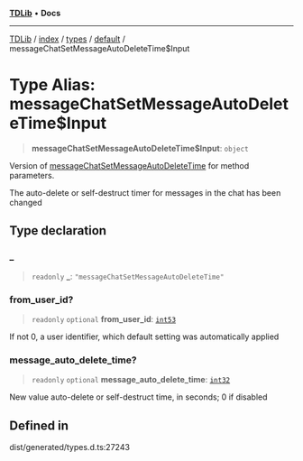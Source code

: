 [**TDLib**](../../../../../../README.md) • **Docs**

***

[TDLib](../../../../../../modules.md) / [index](../../../../../README.md) / [types](../../../README.md) / [default](../README.md) / messageChatSetMessageAutoDeleteTime$Input

# Type Alias: messageChatSetMessageAutoDeleteTime$Input

> **messageChatSetMessageAutoDeleteTime$Input**: `object`

Version of [messageChatSetMessageAutoDeleteTime](messageChatSetMessageAutoDeleteTime.md) for method parameters.

The auto-delete or self-destruct timer for messages in the chat has been changed

## Type declaration

### \_

> `readonly` **\_**: `"messageChatSetMessageAutoDeleteTime"`

### from\_user\_id?

> `readonly` `optional` **from\_user\_id**: [`int53`](int53-1.md)

If not 0, a user identifier, which default setting was automatically applied

### message\_auto\_delete\_time?

> `readonly` `optional` **message\_auto\_delete\_time**: [`int32`](int32-1.md)

New value auto-delete or self-destruct time, in seconds; 0 if disabled

## Defined in

dist/generated/types.d.ts:27243
